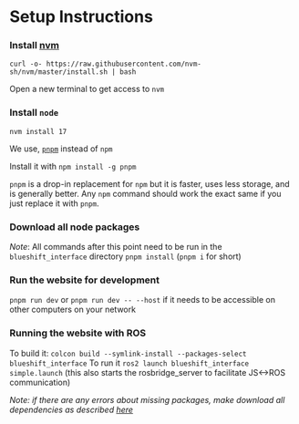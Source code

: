 # Setup Instructions
### Install [nvm](https://github.com/nvm-sh/nvm)
`curl -o- https://raw.githubusercontent.com/nvm-sh/nvm/master/install.sh | bash`

Open a new terminal to get access to `nvm`

### Install `node`
`nvm install 17`

We use, [`pnpm`](https://github.com/pnpm/pnpm) instead of `npm`

Install it with `npm install -g pnpm`

`pnpm` is a drop-in replacement for `npm` but it is faster, uses less storage, and is generally better.
Any `npm` command should work the exact same if you just replace it with `pnpm`.

### Download all node packages
_Note_: All commands after this point need to be run in the `blueshift_interface` directory
`pnpm install` (`pnpm i` for short)

### Run the website for development
`pnpm run dev` or `pnpm run dev -- --host` if it needs to be accessible on other computers on your network

### Running the website with ROS
To build it: `colcon build --symlink-install --packages-select blueshift_interface`
To run it `ros2 launch blueshift_interface simple.launch` (this also starts the rosbridge_server to facilitate JS<->ROS communication)

_Note: if there are any errors about missing packages, make download all dependencies as described [here](../../README.md#install-dependencies)_